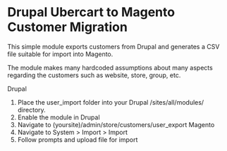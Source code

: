 Drupal Ubercart to Magento Customer Migration
=============================================

This simple module exports customers from Drupal and generates a CSV file suitable for import into Magento.

The module makes many hardcoded assumptions about many aspects regarding the customers such as website, store, group, etc.

Drupal
1) Place the user_import folder into your Drupal /sites/all/modules/ directory.
2) Enable the module in Drupal
3) Navigate to (yoursite)/admin/store/customers/user_export
Magento
4) Navigate to System > Import > Import
5) Follow prompts and upload file for import